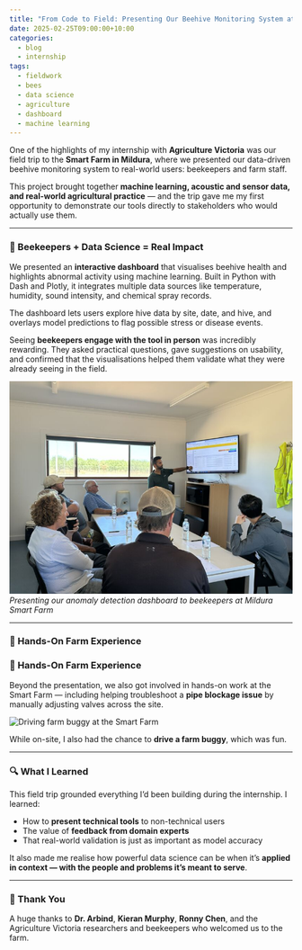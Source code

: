 ```yaml
---
title: "From Code to Field: Presenting Our Beehive Monitoring System at Mildura Smart Farm"
date: 2025-02-25T09:00:00+10:00
categories:
  - blog
  - internship
tags:
  - fieldwork
  - bees
  - data science
  - agriculture
  - dashboard
  - machine learning
---
```


One of the highlights of my internship with **Agriculture Victoria** was our field trip to the **Smart Farm in Mildura**, where we presented our data-driven beehive monitoring system to real-world users: beekeepers and farm staff.

This project brought together **machine learning, acoustic and sensor data, and real-world agricultural practice** — and the trip gave me my first opportunity to demonstrate our tools directly to stakeholders who would actually use them.

---

### 🐝 Beekeepers + Data Science = Real Impact

We presented an **interactive dashboard** that visualises beehive health and highlights abnormal activity using machine learning. Built in Python with Dash and Plotly, it integrates multiple data sources like temperature, humidity, sound intensity, and chemical spray records.

The dashboard lets users explore hive data by site, date, and hive, and overlays model predictions to flag possible stress or disease events.

Seeing **beekeepers engage with the tool in person** was incredibly rewarding. They asked practical questions, gave suggestions on usability, and confirmed that the visualisations helped them validate what they were already seeing in the field.

![Presenting to beekeepers in Mildura](../assets/images/beekeeper_meeting.jpeg)
*Presenting our anomaly detection dashboard to beekeepers at Mildura Smart Farm*


---

### 🌾 Hands-On Farm Experience

### 🌾 Hands-On Farm Experience

Beyond the presentation, we also got involved in hands-on work at the Smart Farm — including helping troubleshoot a **pipe blockage issue** by manually adjusting valves across the site.

![Driving farm buggy at the Smart Farm](../assets/images/farm.png)

While on-site, I also had the chance to **drive a farm buggy**, which was fun. 


---

### 🔍 What I Learned

This field trip grounded everything I’d been building during the internship. I learned:
- How to **present technical tools** to non-technical users
- The value of **feedback from domain experts**
- That real-world validation is just as important as model accuracy

It also made me realise how powerful data science can be when it’s **applied in context — with the people and problems it’s meant to serve**.

---

### 🙏 Thank You

A huge thanks to **Dr. Arbind**, **Kieran Murphy**, **Ronny Chen**, and the Agriculture Victoria researchers and beekeepers who welcomed us to the farm.



